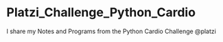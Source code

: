 # Platzi_Challenge_Python_Cardio
I share my Notes and Programs from the Python Cardio Challenge @platzi
